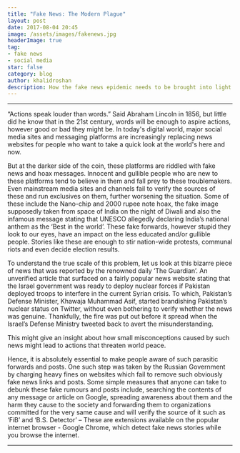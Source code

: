 ```yaml
---
title: "Fake News: The Modern Plague"
layout: post
date: 2017-08-04 20:45
image: /assets/images/fakenews.jpg
headerImage: true
tag:
- fake news
- social media
star: false
category: blog
author: khalidroshan
description: How the fake news epidemic needs to be brought into light.
---
```


---


“Actions speak louder than words.” Said Abraham Lincoln in 1856, but little did he know that in the 21st century, words will be enough to aspire actions, however good or bad they might be. In today's digital world, major social media sites and messaging platforms are increasingly replacing news websites for people who want to take a quick look at the world's here and now.

 

But at the darker side of the coin, these platforms are riddled with fake news and hoax messages. Innocent and gullible people who are new to these platforms tend to believe in them and fall prey to these troublemakers. Even mainstream media sites and channels fail to verify the sources of these and run exclusives on them, further worsening the situation. Some of these include the Nano-chip and 2000 rupee note hoax, the fake image supposedly taken from space of India on the night of Diwali and also the infamous message stating that UNESCO allegedly declaring India’s national anthem as the ‘Best in the world’. These fake forwards, however stupid they look to our eyes, have an impact on the less educated and/or gullible people. Stories like these are enough to stir nation-wide protests, communal riots and even decide election results.

 
To understand the true scale of this problem, let us look at this bizarre piece of news that was reported by the renowned daily ‘The Guardian’. An unverified article that surfaced on a fairly popular news website stating that the Israel government was ready to deploy nuclear forces if Pakistan deployed troops to interfere in the current Syrian crisis. To which, Pakistan’s Defense Minister, Khawaja Muhammad Asif, started brandishing Pakistan’s nuclear status on Twitter, without even bothering to verify whether the news was genuine. Thankfully, the fire was put out before it spread when the Israel’s Defense Ministry tweeted back to avert the misunderstanding.

This might give an insight about how small misconceptions caused by such news might lead to actions that threaten world peace.


Hence, it is absolutely essential to make people aware of such parasitic forwards and posts. One such step was taken by the Russian Government by charging heavy fines on websites which fail to remove such obviously fake news links and posts. Some simple measures that anyone can take to debunk these fake rumours and posts include, searching the contents of any message or article on Google, spreading awareness about them and the harm they cause to the society and forwarding them to organizations committed for the very same cause and will verify the source of it such as ‘FiB’ and ‘B.S. Detector’ – These are extensions available on the popular internet browser - Google Chrome, which detect fake news stories while you browse the internet.

---